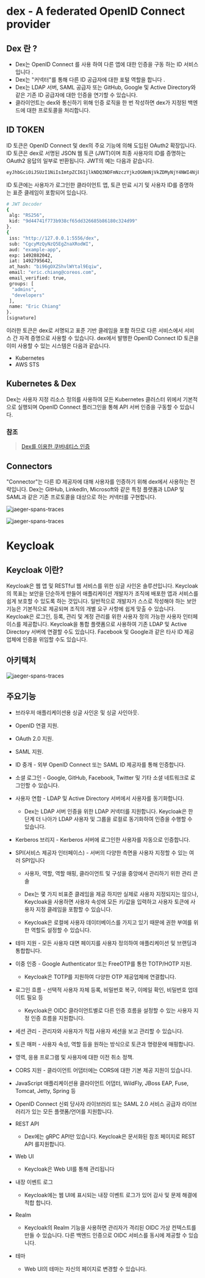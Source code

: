 # dex - A federated OpenID Connect provider

## Dex 란 ?
- Dex는 OpenID Connect 를 사용 하여 다른 앱에 대한 인증을 구동 하는 ID 서비스입니다 .
- Dex는 "커넥터"를 통해 다른 ID 공급자에 대한 포털 역할을 합니다 .
- Dex는 LDAP 서버, SAML 공급자 또는 GitHub, Google 및 Active Directory와 같은 기존 ID 공급자에 대한 인증을 연기할 수 있습니다.
- 클라이언트는 dex와 통신하기 위해 인증 로직을 한 번 작성하면 dex가 지정된 백엔드에 대한 프로토콜을 처리합니다.

## ID TOKEN
ID 토큰은 OpenID Connect 및 dex의 주요 기능에 의해 도입된 OAuth2 확장입니다. ID 토큰은 dex로 서명된 JSON 웹 토큰 (JWT)이며 최종 사용자의 ID를 증명하는 OAuth2 응답의 일부로 반환됩니다. JWT의 예는 다음과 같습니다.

```sh
eyJhbGciOiJSUzI1NiIsImtpZCI6IjlkNDQ3NDFmNzczYjkzOGNmNjVkZDMyNjY4NWI4NjE4MGMzMjRkOTkifQ.eyJpc3MiOiJodHRwOi8vMTI3LjAuMC4xOjU1NTYvZGV4Iiwic3ViIjoiQ2djeU16UXlOelE1RWdabmFYUm9kV0kiLCJhdWQiOiJleGFtcGxlLWFwcCIsImV4cCI6MTQ5Mjg4MjA0MiwiaWF0IjoxNDkyNzk1NjQyLCJhdF9oYXNoIjoiYmk5NmdPWFpTaHZsV1l0YWw5RXFpdyIsImVtYWlsIjoiZXJpYy5jaGlhbmdAY29yZW9zLmNvbSIsImVtYWlsX3ZlcmlmaWVkIjp0cnVlLCJncm91cHMiOlsiYWRtaW5zIiwiZGV2ZWxvcGVycyJdLCJuYW1lIjoiRXJpYyBDaGlhbmcifQ.OhROPq_0eP-zsQRjg87KZ4wGkjiQGnTi5QuG877AdJDb3R2ZCOk2Vkf5SdP8cPyb3VMqL32G4hLDayniiv8f1_ZXAde0sKrayfQ10XAXFgZl_P1yilkLdknxn6nbhDRVllpWcB12ki9vmAxklAr0B1C4kr5nI3-BZLrFcUR5sQbxwJj4oW1OuG6jJCNGHXGNTBTNEaM28eD-9nhfBeuBTzzO7BKwPsojjj4C9ogU4JQhGvm_l4yfVi0boSx8c0FX3JsiB0yLa1ZdJVWVl9m90XmbWRSD85pNDQHcWZP9hR6CMgbvGkZsgjG32qeRwUL_eNkNowSBNWLrGNPoON1gMg
```

ID 토큰에는 사용자가 로그인한 클라이언트 앱, 토큰 만료 시기 및 사용자 ID를 증명하는 표준 클레임이 포함되어 있습니다.
```sh
# JWT Decoder
{
 alg: "RS256",
 kid: "9d44741f773b938cf65dd326685b86180c324d99"
}.
{
 iss: "http://127.0.0.1:5556/dex",
 sub: "CgcyMzQyNzQ5EgZnaXRodWI",
 aud: "example-app",
 exp: 1492882042,
 iat: 1492795642,
 at_hash: "bi96gOXZShvlWYtal9Eqiw",
 email: "eric.chiang@coreos.com",
 email_verified: true,
 groups: [
  "admins",
  "developers"
 ],
 name: "Eric Chiang"
}.
[signature]

```
이러한 토큰은 dex로 서명되고 표준 기반 클레임을 포함 하므로 다른 서비스에서 서비스 간 자격 증명으로 사용할 수 있습니다. dex에서 발행한 OpenID Connect ID 토큰을 이미 사용할 수 있는 시스템은 다음과 같습니다.
- Kubernetes
- AWS STS

## Kubernetes & Dex
Dex는 사용자 지정 리소스 정의를 사용하여 모든 Kubernetes 클러스터 위에서 기본적으로 실행되며 OpenID Connect 플러그인을 통해 API 서버 인증을 구동할 수 있습니다.

### 참조
> [Dex를 이용한 쿠버네티스 인증](https://dexidp.io/docs/kubernetes/)

## Connectors
"Connector"는 다른 ID 제공자에 대해 사용자를 인증하기 위해 dex에서 사용하는 전략입니다. Dex는 GitHub, LinkedIn, Microsoft와 같은 특정 플랫폼과 LDAP 및 SAML과 같은 기존 프로토콜을 대상으로 하는 커넥터를 구현합니다.

![jaeger-spans-traces](images/dex-flow.png)

![jaeger-spans-traces](images/dex-connectors.png)

# Keycloak

## Keycloak 이란?

Keycloak은 웹 앱 및 RESTful 웹 서비스를 위한 싱글 사인온 솔루션입니다. Keycloak의 목표는 보안을 단순하게 만들어 애플리케이션 개발자가 조직에 배포한 앱과 서비스를 쉽게 보호할 수 있도록 하는 것입니다. 일반적으로 개발자가 스스로 작성해야 하는 보안 기능은 기본적으로 제공되며 조직의 개별 요구 사항에 쉽게 맞출 수 있습니다. Keycloak은 로그인, 등록, 관리 및 계정 관리를 위한 사용자 정의 가능한 사용자 인터페이스를 제공합니다. Keycloak을 통합 플랫폼으로 사용하여 기존 LDAP 및 Active Directory 서버에 연결할 수도 있습니다. Facebook 및 Google과 같은 타사 ID 제공업체에 인증을 위임할 수도 있습니다.

## 아키텍처
![jaeger-spans-traces](images/keycloak.png)

## 주요기능

- 브라우저 애플리케이션용 싱글 사인온 및 싱글 사인아웃.

- OpenID 연결 지원.

- OAuth 2.0 지원.

- SAML 지원.

- ID 중개 - 외부 OpenID Connect 또는 SAML ID 제공자를 통해 인증합니다.

- 소셜 로그인 - Google, GitHub, Facebook, Twitter 및 기타 소셜 네트워크로 로그인할 수 있습니다.

- 사용자 연합 - LDAP 및 Active Directory 서버에서 사용자를 동기화합니다.
    - Dex는 LDAP 서버 인증을 위한 LDAP 커넥터를 지원합니다. Keycloak은 한 단계 더 나아가 LDAP 사용자 및 그룹을 로컬로 동기화하여 인증을 수행할 수 있습니다.

- Kerberos 브리지 - Kerberos 서버에 로그인한 사용자를 자동으로 인증합니다.

- SPI(서비스 제공자 인터페이스) - 서버의 다양한 측면을 사용자 지정할 수 있는 여러 SPI입니다

  - 사용자, 역할, 역할 매핑, 클라이언트 및 구성을 중앙에서 관리하기 위한 관리 콘솔
  - Dex는 몇 가지 비표준 클레임을 제공 하지만 실제로 사용자 지정되지는 않으나,
    Keycloak을 사용하면 사용자 속성에 모든 키/값을 입력하고 사용자 토큰에 사용자 지정 클레임을 포함할 수 있습니다.

  - Keycloak은 로컬에 사용자 데이터베이스를 가지고 있기 때문에 권한 부여를 위한 역할도 설정할 수 있습니다.

- 테마 지원 - 모든 사용자 대면 페이지를 사용자 정의하여 애플리케이션 및 브랜딩과 통합합니다.

- 이중 인증 - Google Authenticator 또는 FreeOTP를 통한 TOTP/HOTP 지원.
  - Keycloak은 TOTP를 지원하여 다양한 OTP 제공업체에 연결합니다.

- 로그인 흐름 - 선택적 사용자 자체 등록, 비밀번호 복구, 이메일 확인, 비밀번호 업데이트 필요 등
  - Keycloak은 OIDC 클라이언트별로 다른 인증 흐름을 설정할 수 있는 사용자 지정 인증 흐름을 지원합니다.

- 세션 관리 - 관리자와 사용자가 직접 사용자 세션을 보고 관리할 수 있습니다.

- 토큰 매퍼 - 사용자 속성, 역할 등을 원하는 방식으로 토큰과 명령문에 매핑합니다.

- 영역, 응용 프로그램 및 사용자에 대한 이전 취소 정책.

- CORS 지원 - 클라이언트 어댑터에는 CORS에 대한 기본 제공 지원이 있습니다.

- JavaScript 애플리케이션용 클라이언트 어댑터, WildFly, JBoss EAP, Fuse, Tomcat, Jetty, Spring 등

- OpenID Connect 신뢰 당사자 라이브러리 또는 SAML 2.0 서비스 공급자 라이브러리가 있는 모든 플랫폼/언어를 지원합니다.

- REST API
  - Dex에는 gRPC API만 있습니다. Keycloak은 문서화된 참조 페이지로 REST API 를지원합니다.

- Web UI
  - Keycloak은 Web UI를 통해 관리됩니다

- 내장 이벤트 로그
  - Keycloak에는 웹 UI에 표시되는 내장 이벤트 로그가 있어 감사 및 문제 해결에 적합 합니다.

- Realm
  - Keycloak의 Realm 기능을 사용하면 관리자가 격리된 OIDC 가상 컨텍스트를 만들 수 있습니다. 다른 백엔드 인증으로 OIDC 서비스를 동시에 제공할 수 있습니다.

- 테마
  - Web UI의 테마는 자신의 페이지로 변경할 수 있습니다.


